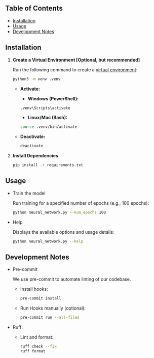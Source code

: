 ## Table of Contents <!-- omit in toc -->

- [Installation](#installation)
- [Usage](#usage)
- [Development Notes](#development-notes)

## Installation

1. **Create a Virtual Environment [Optional, but recommended]**

    Run the following command to create a [virtual environment](https://docs.python.org/3/library/venv.html):

    ```bash
    python3 -m venv .venv
    ```

    - **Activate:**

        - **Windows (PowerShell):**

        ```bash
        .venv\Scripts\activate
        ```

        - **Linux/Mac (Bash):**

        ```bash
        source .venv/bin/activate
        ```

    - **Deactivate:**
        ```bash
        deactivate
        ```

2. **Install Dependencies**

    ```bash
    pip install -r requirements.txt
    ```

## Usage

-   Train the model

    Run training for a specified number of epochs (e.g., 100 epochs):

    ```bash
    python neural_network.py --num_epochs 100
    ```

-   Help

    Displays the available options and usage details:

    ```bash
    python neural_network.py --help
    ```

## Development Notes

-   Pre-commit

    We use pre-commit to automate linting of our codebase.

    -   Install hooks:
        ```bash
        pre-commit install
        ```
    -   Run Hooks manually (optional):
        ```bash
        pre-commit run --all-files
        ```

-   Ruff:

    -   Lint and format:
        ```bash
        ruff check --fix
        ruff format
        ```

